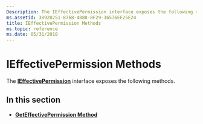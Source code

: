 ```yaml
---
Description: The IEffectivePermission interface exposes the following methods.
ms.assetid: 38928251-8768-4888-8F29-36576EF25E24
title: IEffectivePermission Methods
ms.topic: reference
ms.date: 05/31/2018
---
```


# IEffectivePermission Methods

The [**IEffectivePermission**](https://msdn.microsoft.com/en-us/library/Aa378393(v=VS.85).aspx) interface exposes the following methods.

## In this section

-   [**GetEffectivePermission Method**](https://msdn.microsoft.com/en-us/library/Aa378526(v=VS.85).aspx)

 

 



